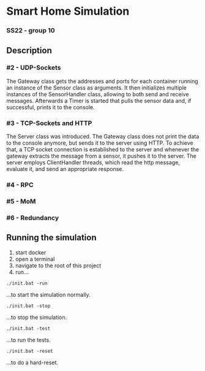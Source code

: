 # Smart Home Simulation 
### SS22 - group 10

## Description

### #2 - UDP-Sockets

The Gateway class gets the addresses and ports for each container running an instance of the Sensor class
as arguments.
It then initializes multiple instances of the SensorHandler class, allowing to both send and receive messages.
Afterwards a Timer is started that pulls the sensor data and, if successful, prints it to the console.

### #3 - TCP-Sockets and HTTP

The Server class was introduced. The Gateway class does not print
the data to the console anymore, but sends it to the server using HTTP.
To achieve that, a TCP socket connection is established to the server
and whenever the gateway extracts the message from a sensor, it pushes
it to the server. The server employs ClientHandler threads, which read the http 
message, evaluate it, and send an appropriate response.

### #4 - RPC

### #5 - MoM

### #6 - Redundancy

## Running the simulation

1. start docker</br>
2. open a terminal</br>
3. navigate to the root of this project</br>
4. run...
~~~
./init.bat -run
~~~
...to start the simulation normally.
~~~
./init.bat -stop
~~~
...to stop the simulation.
~~~
./init.bat -test
~~~
...to run the tests.
~~~
./init.bat -reset
~~~
...to do a hard-reset.
